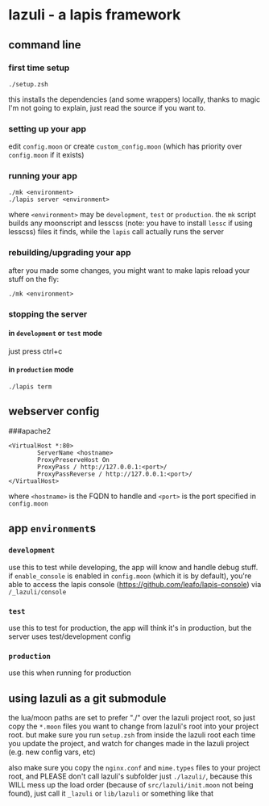 # lazuli - a lapis framework
## command line
### first time setup

    ./setup.zsh

this installs the dependencies (and some wrappers) locally, thanks to magic I'm not going to explain, just read the source if you want to.

### setting up your app

edit `config.moon` or create `custom_config.moon` (which has priority over `config.moon` if it exists)

### running your app

    ./mk <environment>
    ./lapis server <environment>

where `<environment>` may be `development`, `test` or `production`.
the `mk` script builds any moonscript and lesscss (note: you have to install `lessc` if using lesscss) files it finds, while the `lapis` call actually runs the server

### rebuilding/upgrading your app

after you made some changes, you might want to make lapis reload your stuff on the fly:

    ./mk <environment>

### stopping the server

#### in `development` or `test` mode

just press ctrl+c

#### in `production` mode

    ./lapis term

## webserver config
###apache2

    <VirtualHost *:80>
            ServerName <hostname>
            ProxyPreserveHost On
            ProxyPass / http://127.0.0.1:<port>/
            ProxyPassReverse / http://127.0.0.1:<port>/
    </VirtualHost>

where `<hostname>` is the FQDN to handle and `<port>` is the port specified in `config.moon`


## app `environment`s
### `development`

use this to test while developing, the app will know and handle debug stuff.
if `enable_console` is enabled in `config.moon` (which it is by default), you're able to access the lapis console (https://github.com/leafo/lapis-console) via `/_lazuli/console`

### `test`

use this to test for production, the app will think it's in production, but the server uses test/development config

### `production`

use this when running for production

## using lazuli as a git submodule

the lua/moon paths are set to prefer "./" over the lazuli project root, so just copy the `*.moon` files you want to change from lazuli's root into your project root.
but make sure you run `setup.zsh` from inside the lazuli root each time you update the project, and watch for changes made in the lazuli project (e.g. new config vars, etc)

also make sure you copy the `nginx.conf` and `mime.types` files to your project root, and PLEASE don't call lazuli's subfolder just `./lazuli/`, because this WILL mess up the load order (because of `src/lazuli/init.moon` not being found), just call it `_lazuli` or `lib/lazuli` or something like that

